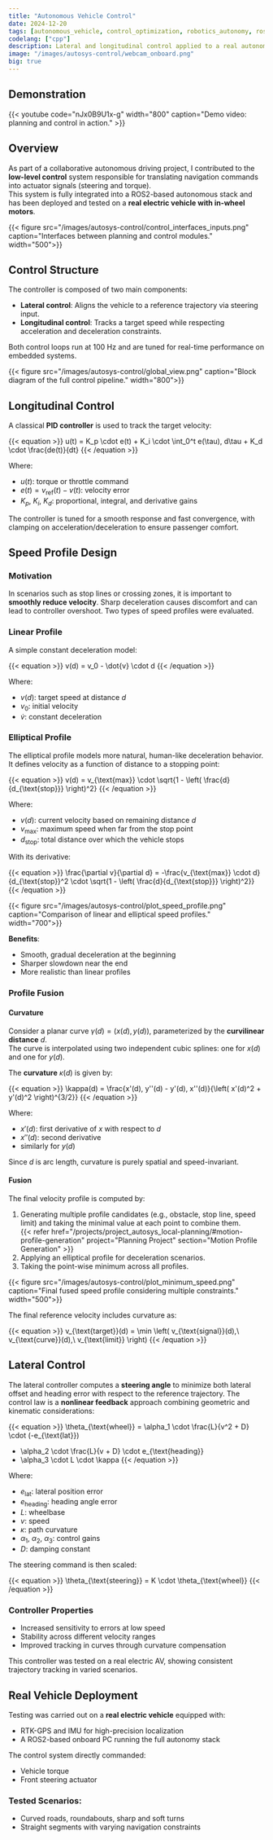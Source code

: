 ```yaml
---
title: "Autonomous Vehicle Control"
date: 2024-12-20
tags: [autonomous_vehicle, control_optimization, robotics_autonomy, ros2]
codelang: ["cpp"]
description: Lateral and longitudinal control applied to a real autonomous vehicle, integrated with a navigation layer.
image: "/images/autosys-control/webcam_onboard.png"
big: true
---
```


## Demonstration

{{< youtube code="nJx0B9U1x-g" width="800" caption="Demo video: planning and control in action." >}}

## Overview

As part of a collaborative autonomous driving project, I contributed to the **low-level control** system responsible for translating navigation commands into actuator signals (steering and torque).  
This system is fully integrated into a ROS2-based autonomous stack and has been deployed and tested on a **real electric vehicle with in-wheel motors**.

{{< figure src="/images/autosys-control/control_interfaces_inputs.png" caption="Interfaces between planning and control modules." width="500">}}

## Control Structure

The controller is composed of two main components:

- **Lateral control**: Aligns the vehicle to a reference trajectory via steering input.  
- **Longitudinal control**: Tracks a target speed while respecting acceleration and deceleration constraints.  

Both control loops run at 100 Hz and are tuned for real-time performance on embedded systems.

{{< figure src="/images/autosys-control/global_view.png" caption="Block diagram of the full control pipeline." width="800">}}

## Longitudinal Control

A classical **PID controller** is used to track the target velocity:

{{< equation >}}
u(t) = K_p \cdot e(t) + K_i \cdot \int_0^t e(\tau)\, d\tau + K_d \cdot \frac{de(t)}{dt}
{{< /equation >}}

Where:

- $u(t)$: torque or throttle command  
- $e(t) = v_{\text{ref}}(t) - v(t)$: velocity error  
- $K_p$, $K_i$, $K_d$: proportional, integral, and derivative gains  

The controller is tuned for a smooth response and fast convergence, with clamping on acceleration/deceleration to ensure passenger comfort.

## Speed Profile Design

### Motivation

In scenarios such as stop lines or crossing zones, it is important to **smoothly reduce velocity**. Sharp deceleration causes discomfort and can lead to controller overshoot. Two types of speed profiles were evaluated.

### Linear Profile

A simple constant deceleration model:

{{< equation >}}
v(d) = v_0 - \dot{v} \cdot d
{{< /equation >}}

Where:

- $v(d)$: target speed at distance $d$  
- $v_0$: initial velocity  
- $\dot{v}$: constant deceleration  

### Elliptical Profile

The elliptical profile models more natural, human-like deceleration behavior. It defines velocity as a function of distance to a stopping point:

{{< equation >}}
v(d) = v_{\text{max}} \cdot \sqrt{1 - \left( \frac{d}{d_{\text{stop}}} \right)^2}
{{< /equation >}}

Where:  
- $v(d)$: current velocity based on remaining distance $d$  
- $v_{\text{max}}$: maximum speed when far from the stop point  
- $d_{\text{stop}}$: total distance over which the vehicle stops  

With its derivative:

{{< equation >}}
\frac{\partial v}{\partial d} = -\frac{v_{\text{max}} \cdot d}{d_{\text{stop}}^2 \cdot \sqrt{1 - \left( \frac{d}{d_{\text{stop}}} \right)^2}}
{{< /equation >}}

{{< figure src="/images/autosys-control/plot_speed_profile.png" caption="Comparison of linear and elliptical speed profiles." width="700">}}

**Benefits**:
- Smooth, gradual deceleration at the beginning  
- Sharper slowdown near the end  
- More realistic than linear profiles  

### Profile Fusion

#### Curvature

Consider a planar curve $\gamma(d) = (x(d), y(d))$, parameterized by the **curvilinear distance** $d$.  
The curve is interpolated using two independent cubic splines: one for $x(d)$ and one for $y(d)$.

The **curvature** $\kappa(d)$ is given by:

{{< equation >}}
\kappa(d) = \frac{x'(d)\, y''(d) - y'(d)\, x''(d)}{\left( x'(d)^2 + y'(d)^2 \right)^{3/2}}
{{< /equation >}}

Where:
- $x'(d)$: first derivative of $x$ with respect to $d$  
- $x''(d)$: second derivative  
- similarly for $y(d)$  

Since $d$ is arc length, curvature is purely spatial and speed-invariant.

#### Fusion

The final velocity profile is computed by:

1. Generating multiple profile candidates (e.g., obstacle, stop line, speed limit) and taking the minimal value at each point to combine them.  
   {{< refer href="/projects/project_autosys_local-planning/#motion-profile-generation" project="Planning Project" section="Motion Profile Generation" >}}  
2. Applying an elliptical profile for deceleration scenarios.  
3. Taking the point-wise minimum across all profiles.

{{< figure src="/images/autosys-control/plot_minimum_speed.png" caption="Final fused speed profile considering multiple constraints." width="500">}}

The final reference velocity includes curvature as:

{{< equation >}}
v_{\text{target}}(d) = \min \left( v_{\text{signal}}(d),\ v_{\text{curve}}(d),\ v_{\text{limit}} \right)
{{< /equation >}}

## Lateral Control

The lateral controller computes a **steering angle** to minimize both lateral offset and heading error with respect to the reference trajectory. The control law is a **nonlinear feedback** approach combining geometric and kinematic considerations:

{{< equation >}}
\theta_{\text{wheel}} = \alpha_1 \cdot \frac{L}{v^2 + D} \cdot (-e_{\text{lat}}) 
+ \alpha_2 \cdot \frac{L}{v + D} \cdot e_{\text{heading}} 
+ \alpha_3 \cdot L \cdot \kappa
{{< /equation >}}

Where:

- $e_{\text{lat}}$: lateral position error  
- $e_{\text{heading}}$: heading angle error  
- $L$: wheelbase  
- $v$: speed  
- $\kappa$: path curvature  
- $\alpha_1$, $\alpha_2$, $\alpha_3$: control gains  
- $D$: damping constant  

The steering command is then scaled:

{{< equation >}}
\theta_{\text{steering}} = K \cdot \theta_{\text{wheel}}
{{< /equation >}}

### Controller Properties

- Increased sensitivity to errors at low speed  
- Stability across different velocity ranges  
- Improved tracking in curves through curvature compensation  

This controller was tested on a real electric AV, showing consistent trajectory tracking in varied scenarios.

## Real Vehicle Deployment

Testing was carried out on a **real electric vehicle** equipped with:

- RTK-GPS and IMU for high-precision localization  
- A ROS2-based onboard PC running the full autonomy stack  

The control system directly commanded:

- Vehicle torque  
- Front steering actuator

### Tested Scenarios:

- Curved roads, roundabouts, sharp and soft turns
- Straight segments with varying navigation constraints

